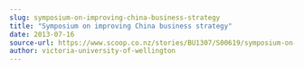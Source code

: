 ```yaml
---
slug: symposium-on-improving-china-business-strategy
title: "Symposium on improving China business strategy"
date: 2013-07-16
source-url: https://www.scoop.co.nz/stories/BU1307/S00619/symposium-on-improving-china-business-strategy.htm
author: victoria-university-of-wellington
---
```

